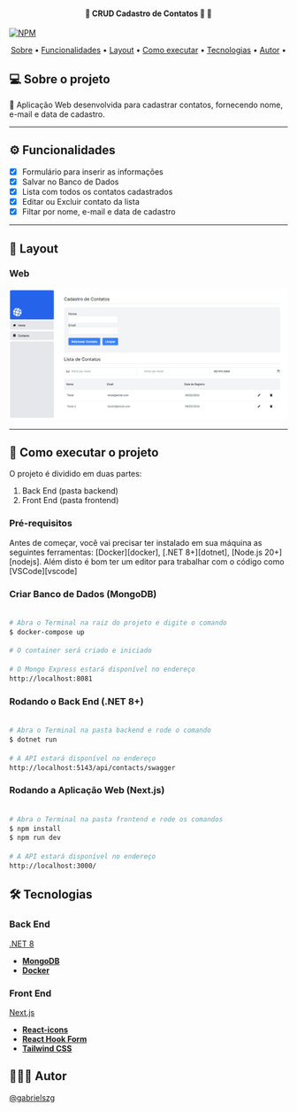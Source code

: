 <h4 align="center"> 
	🚧 CRUD Cadastro de Contatos 🚀 🚧
</h4>

[![NPM](https://img.shields.io/npm/l/react)](https://github.com/gabrielszg/dotnet-contact-list/master/LICENSE) 

<p align="center">
 <a href="#-sobre-o-projeto">Sobre</a> •
 <a href="#-funcionalidades">Funcionalidades</a> •
 <a href="#-layout">Layout</a> • 
 <a href="#-como-executar-o-projeto">Como executar</a> • 
 <a href="#-tecnologias">Tecnologias</a> • 
 <a href="#-autor">Autor</a> • 
</p>

## 💻 Sobre o projeto

🧺 Aplicação Web desenvolvida para cadastrar contatos, fornecendo nome, e-mail e data de cadastro.   

---

## ⚙️ Funcionalidades

- [x] Formulário para inserir as informações
- [x] Salvar no Banco de Dados
- [x] Lista com todos os contatos cadastrados
- [x] Editar ou Excluir contato da lista
- [x] Filtar por nome, e-mail e data de cadastro

---

## 🎨 Layout
  
  ### Web

  <p align="center">
    <img alt="Contacts" src="/print_screen.png" width="1000px">	
  </p>

---

## 🚀 Como executar o projeto

O projeto é dividido em duas partes:
1. Back End (pasta backend) 
2. Front End (pasta frontend)

### Pré-requisitos

Antes de começar, você vai precisar ter instalado em sua máquina as seguintes ferramentas:
[Docker][docker], [.NET 8+][dotnet], [Node.js 20+][nodejs]. 
Além disto é bom ter um editor para trabalhar com o código como [VSCode][vscode]

### Criar Banco de Dados (MongoDB)

```bash

# Abra o Terminal na raiz do projeto e digite o comando 
$ docker-compose up

# O container será criado e iniciado

# O Mongo Express estará disponível no endereço
http://localhost:8081

```

### Rodando o Back End (.NET 8+)

```bash

# Abra o Terminal na pasta backend e rode o comando 
$ dotnet run

# A API estará disponível no endereço
http://localhost:5143/api/contacts/swagger

```

### Rodando a Aplicação Web (Next.js)

```bash

# Abra o Terminal na pasta frontend e rode os comandos 
$ npm install
$ npm run dev

# A API estará disponível no endereço
http://localhost:3000/

```

## 🛠 Tecnologias

### Back End

[.NET 8](https://dotnet.microsoft.com/pt-br/download/dotnet/8.0)

-   **[MongoDB](https://www.mongodb.com/pt-br)**
-   **[Docker](https://www.docker.com/)**

### Front End

[Next.js](https://nextjs.org/)

-   **[React-icons](https://react-icons.github.io/react-icons/)**
-   **[React Hook Form](https://react-hook-form.com/)**
-   **[Tailwind CSS](https://tailwindcss.com/)**

## 🦸🏻‍♂️ Autor

<a href="https://github.com/gabrielszg">
  <p>@gabrielszg</p>
</a>

